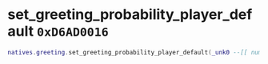 # set_greeting_probability_player_default `0xD6AD0016`

```lua
natives.greeting.set_greeting_probability_player_default(_unk0 --[[ number ]])
```